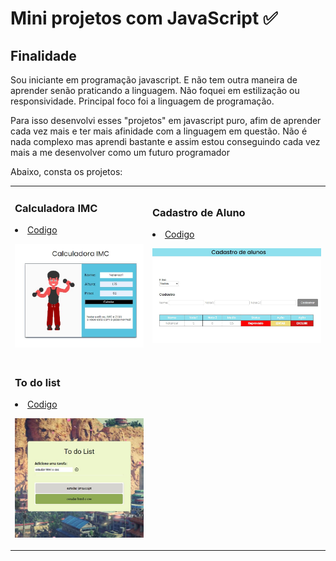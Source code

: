 <h1>Mini projetos com JavaScript ✅</h1> 

<h2>Finalidade</h2>

Sou iniciante em programação javascript. E não tem outra maneira de aprender senão praticando a linguagem. Não foquei em estilização ou responsividade. Principal foco foi a linguagem de programação.

Para isso desenvolvi esses "projetos" em javascript puro, afim de aprender cada vez mais e ter mais afinidade com a linguagem em questão. Não é nada complexo mas aprendi bastante
e assim estou conseguindo cada vez mais a me desenvolver como um futuro programador

Abaixo, consta os projetos:

<table>
  <tr>
    <td>
       <h3>Calculadora IMC</h3>
       <li><a href="https://github.com/njunior93/mini-projetos/tree/d52844240f3d3c98a293c65fe71ebb86b4e04621/calculadora-imc">Codigo</a</li>
       <p><a href="https://calculadoraimc-phi.vercel.app/"><img src="/img/calculadoraimc.JPG"></a></p>
    </td>
    <td>
       <h3>Cadastro de Aluno</h3>
       <li><a href="https://github.com/njunior93/mini-projetos/tree/main/cadastro-aluno">Codigo</a</li>
       <p><a href="https://cadastro-aluno-murex.vercel.app/"><img src="/img/cadastroaluno.JPG"></a></p>
    </td>

   <tr>
      <td>
         <h3>To do list</h3>
         <li><a href="https://github.com/njunior93/mini-projetos/tree/main/todo-list-tarefas">Codigo</a</li>
         <p><a href="https://todolist-iota-self.vercel.app/"><img src="/img/todolist.JPG"></a></p>
      </td>
  </tr>
</table>
